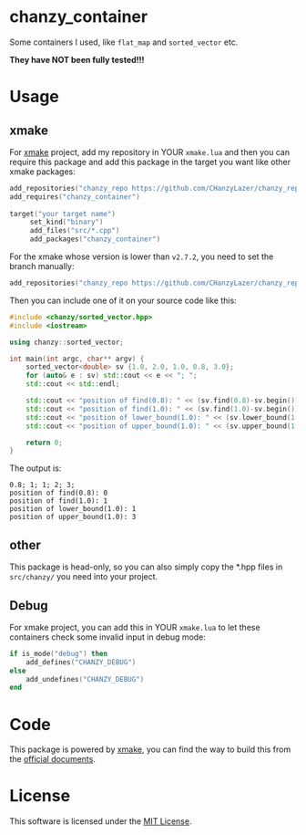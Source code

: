 # chanzy_container
Some containers I used, like `flat_map` and `sorted_vector` etc.

**They have NOT been fully tested!!!**

# Usage
## xmake
For [xmake](https://xmake.io/) project, add my repository in YOUR `xmake.lua` 
and then you can require this package and add this package in the target you want like other xmake packages:
 
```lua
add_repositories("chanzy_repo https://github.com/CHanzyLazer/chanzy_repo.git")
add_requires("chanzy_container")
 
target("your target name")
     set_kind("binary")
     add_files("src/*.cpp")
     add_packages("chanzy_container")
```

For the xmake whose version is lower than `v2.7.2`, you need to set the branch manually:
```lua
add_repositories("chanzy_repo https://github.com/CHanzyLazer/chanzy_repo.git main")
```

Then you can include one of it on your source code like this:
```cpp
#include <chanzy/sorted_vector.hpp>
#include <iostream>

using chanzy::sorted_vector;

int main(int argc, char** argv) {
    sorted_vector<double> sv {1.0, 2.0, 1.0, 0.8, 3.0};
    for (auto& e : sv) std::cout << e << "; ";
    std::cout << std::endl;

    std::cout << "position of find(0.8): " << (sv.find(0.8)-sv.begin()) << std::endl;
    std::cout << "position of find(1.0): " << (sv.find(1.0)-sv.begin()) << std::endl;
    std::cout << "position of lower_bound(1.0): " << (sv.lower_bound(1.0)-sv.begin()) << std::endl;
    std::cout << "position of upper_bound(1.0): " << (sv.upper_bound(1.0)-sv.begin()) << std::endl;

    return 0;
}
```
The output is:
```
0.8; 1; 1; 2; 3;
position of find(0.8): 0
position of find(1.0): 1
position of lower_bound(1.0): 1
position of upper_bound(1.0): 3

```

## other
This package is head-only, so you can also simply copy the *.hpp files in `src/chanzy/` you need into your project.

## Debug
For xmake project, you can add this in YOUR `xmake.lua` to let these containers check some invalid input in debug mode:
```lua
if is_mode("debug") then
    add_defines("CHANZY_DEBUG")
else
    add_undefines("CHANZY_DEBUG")
end
```
 
# Code
This package is powered by [xmake](https://xmake.io/), 
you can find the way to build this from the [official documents](https://xmake.io/#/getting_started).
 
# License
This software is licensed under the [MIT License](LICENSE).
